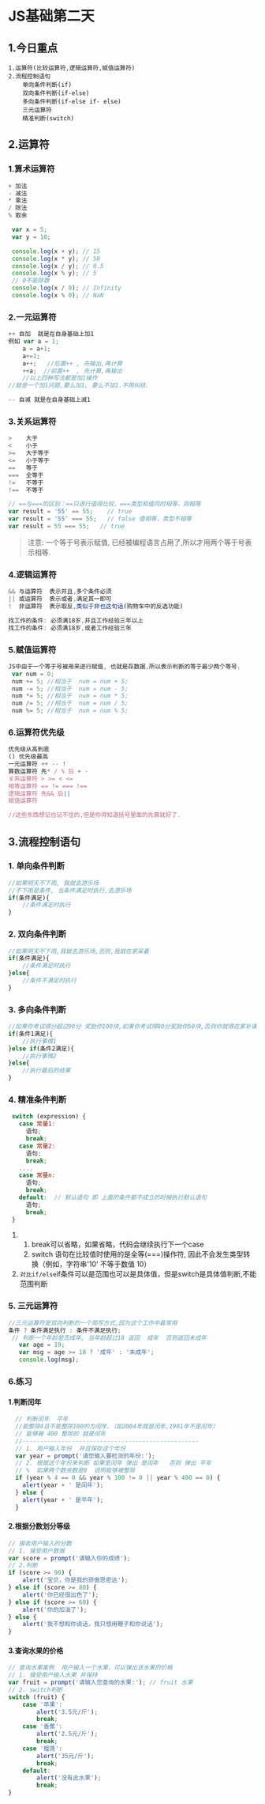 # JS基础第二天

## 1.今日重点

```
1.运算符(比较运算符,逻辑运算符,赋值运算符)
2.流程控制语句
	单向条件判断(if)
	双向条件判断(if-else)
	多向条件判断(if-else if- else)
	三元运算符
	精准判断(switch)

```

## 2.运算符

### 1.算术运算符

```javascript
+ 加法
- 减法
* 乘法
/ 除法
% 取余

 var x = 5;
 var y = 10;

 console.log(x + y); // 15
 console.log(x * y); // 50
 console.log(x / y); // 0.5
 console.log(x % y); // 5
 // 0不能除数
 console.log(x / 0); // Infinity 
 console.log(x % 0); // NaN
```

### 2.一元运算符

```javascript
++ 自加  就是在自身基础上加1
例如 var a = 1;
	a = a+1;  
	a+=1;
	a++;   //后置++ , 先输出,再计算
	++a;  //前置++  , 先计算,再输出
	//以上四种写法都是加1操作
//就是一个加1问题,要么加1, 要么不加1.不用纠结.

-- 自减 就是在自身基础上减1
```



### 3.关系运算符

```javascript
>    大于
<    小于
>=   大于等于
<=   小于等于
==   等于
===  全等于
!=   不等于
!==  不等于

// ==与===的区别：==只进行值得比较，===类型和值同时相等，则相等
var result = '55' == 55;    // true
var result = '55' === 55;   // false 值相等，类型不相等
var result = 55 === 55;   // true
```

> 注意: 一个等于号表示赋值, 已经被编程语言占用了,所以才用两个等于号表示相等.



### 4.逻辑运算符

```javascript
&& 与运算符  表示并且,多个条件必须
|| 或运算符  表示或者,满足其一即可
!  非运算符  表示取反,类似于非也这句话(购物车中的反选功能)

找工作的条件: 必须满18岁,并且工作经验三年以上
找工作的条件: 必须满18岁,或者工作经验三年
```

### 5.赋值运算符

```javascript
JS中由于一个等于号被用来进行赋值, 也就是存数据,所以表示判断的等于最少两个等号.
 var num = 0;
 num += 5; //相当于  num = num + 5;
 num -= 5; //相当于  num = num - 5;
 num *= 5; //相当于  num = num * 5;
 num /= 5; //相当于  num = num / 5;
 num %= 5; //相当于  num = num % 5;
```

### 6.运算符优先级

```javascript
优先级从高到底
() 优先级最高
一元运算符 ++ -- !
算数运算符 先* / % 后 + -
关系运算符 > >= < <=
相等运算符 == != === !==
逻辑运算符 先&& 后||
赋值运算符

//这些东西想记也记不住的,但是你得知道括号里面的先算就好了.
```



## 3.流程控制语句

### 1. 单向条件判断

```javascript
//如果明天不下雨, 我就去游乐场
//不下雨是条件, 当条件满足时执行,去游乐场
if(条件满足){
    //条件满足时执行
}
```

### 2. 双向条件判断

```javascript
//如果明天不下雨,我就去游乐场,否则,我就在家呆着
if(条件满足){
    //条件满足时执行
}else{
    //条件不满足时执行
}
```

### 3. 多向条件判断

```javascript
//如果你考试得分超过90分 奖励你100块,如果你考试得80分奖励你50块,否则你就得在家补课.
if(条件1满足){
    //执行事情1
}else if(条件2满足){
    //执行事情2
}else{
    //执行最后的结果
}

```

### 4. 精准条件判断

```javascript
 switch (expression) {
   case 常量1:
     语句;
     break;
   case 常量2:
     语句;
     break;
   ....
   case 常量n:
     语句;
     break;
   default:  // 默认语句 即 上面的条件都不成立的时候执行默认语句
     语句;
     break;
 }
```

1. 1. break可以省略，如果省略，代码会继续执行下一个case
   2. switch 语句在比较值时使用的是全等(===)操作符, 因此不会发生类型转换（例如，字符串'10' 不等于数值 10）
2. `对比if/else`if条件可以是范围也可以是具体值，但是switch是具体值判断,不能范围判断

### 5. 三元运算符

```javascript
//三元运算符是双向判断的一个简写方式,因为这个工作中最常用
条件 ? 条件满足执行 : 条件不满足执行;
 // 判断一个年龄是否成年, 当年龄超过18 返回  成年  否则返回未成年
   var age = 19; 
   var msg = age >= 18 ? '成年' : '未成年';
   console.log(msg);
```

### 6.练习

#### 	1.判断闰年

```javascript
  // 判断闰年  平年 
  //能整除4且不能整除100的为闰年.（如2004年就是闰年,1901年不是闰年）
  // 能够被 400 整除的 就是闰年
  //--------------------------------------------------
  // 1. 用户输入年份  并且保存这个年份 
  var year = prompt('请您输入要检测的年份:');
  // 2. 根据这个年份来判断 如果是闰年 弹出 是闰年   否则 弹出 平年
  // %  如果两个数余数是0  说明能够被整除
  if (year % 4 == 0 && year % 100 != 0 || year % 400 == 0) {
  	alert(year + ' 是闰年');
  } else {
  	alert(year + ' 是平年');
  }
```

#### 	2.根据分数划分等级

```javascript
// 接收用户输入的分数
// 1. 接受用户数据
var score = prompt('请输入你的成绩');
// 2.判断
if (score >= 90) {
	alert('宝贝，你是我的骄傲思密达');
} else if (score >= 80) {
	alert('你已经很出色了');
} else if (score >= 60) {
	alert('你的加油了');
} else {
	alert('我不想和你说话，我只想用鞭子和你说话');
}
```

#### 3.查询水果的价格

```javascript
// 查询水果案例  用户输入一个水果，可以弹出该水果的价格
// 1. 接受用户输入水果 并保持
var fruit = prompt('请输入您查询的水果:'); // fruit 水果
// 2. switch判断
switch (fruit) {
    case '苹果':
        alert('3.5元/斤');
        break;
    case '香蕉':
        alert('2.5元/斤');
        break;
    case '榴莲':
        alert('35元/斤');
        break;
    default:
        alert('没有此水果');
        break;
}
```

